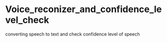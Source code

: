 # Voice_reconizer_and_confidence_level_check
 converting speech to text and check confidence level of speech
